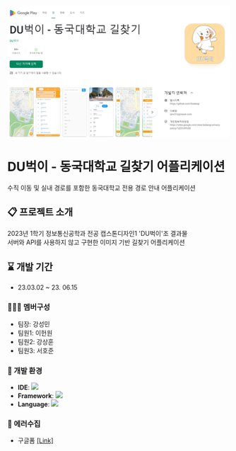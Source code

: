 ![playstore](./playstore.png)

# DU벅이 - 동국대학교 길찾기 어플리케이션
수직 이동 및 실내 경로를 포함한 동국대학교 전용 경로 안내 어플리케이션

## 📋 프로젝트 소개
2023년 1학기 정보통신공학과 전공 캡스톤디자인1 'DU벅이'조 결과물<br>
서버와 API를 사용하지 않고 구현한 이미지 기반 길찾기 어플리케이션

## ⌛ 개발 기간
- 23.03.02 ~ 23. 06.15

### 🧑‍🤝‍🧑 멤버구성
- 팀장: 강성민
- 팀원1: 이헌원
- 팀원2: 강상훈
- 팀원3: 서호준

### 🔧 개발 환경
- **IDE**: <img src="https://img.shields.io/badge/androidstudio-3DDC84?style=flat-square&logo=androidstudio&logoColor=white" />
- **Framework**: <img src="https://img.shields.io/badge/flutter-02569B?style=flat-square&logo=flutter&logoColor=white" />
- **Language**: <img src="https://img.shields.io/badge/dart-0175C2?style=flat-square&logo=dart&logoColor=white" />

### 🚨 에러수집
- 구글폼 [[Link]](https://forms.gle/QyyDc98YARxDLh9L7)<br>